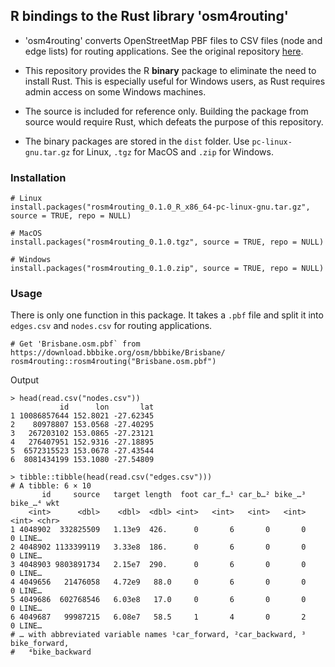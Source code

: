 ## R bindings to the Rust library 'osm4routing' 

- 'osm4routing' converts OpenStreetMap PBF files to CSV files (node and edge lists) for routing applications. See the original repository [here](https://github.com/Tristramg/osm4routing2). 

- This repository provides the R **binary** package to eliminate the need to install Rust. This is especially useful for Windows users, as Rust requires admin access on some Windows machines.

- The source is included for reference only. Building the package from source would require Rust, which defeats the purpose of this repository.

- The binary packages are stored in the `dist` folder. Use `pc-linux-gnu.tar.gz` for Linux, `.tgz` for MacOS and `.zip` for Windows. 


### Installation

```{r}
# Linux
install.packages("rosm4routing_0.1.0_R_x86_64-pc-linux-gnu.tar.gz", source = TRUE, repo = NULL)

# MacOS
install.packages("rosm4routing_0.1.0.tgz", source = TRUE, repo = NULL)

# Windows
install.packages("rosm4routing_0.1.0.zip", source = TRUE, repo = NULL)
```

### Usage

There is only one function in this package. It takes a `.pbf` file and split it into `edges.csv` and `nodes.csv` for routing applications.

```{r}
# Get 'Brisbane.osm.pbf` from https://download.bbbike.org/osm/bbbike/Brisbane/
rosm4routing::rosm4routing("Brisbane.osm.pbf")
```

Output

```{r}
> head(read.csv("nodes.csv"))
           id      lon       lat
1 10086857644 152.8021 -27.62345
2    80978807 153.0568 -27.40295
3   267203102 153.0865 -27.23121
4   276407951 152.9316 -27.18895
5  6572315523 153.0678 -27.43544
6  8081434199 153.1080 -27.54809

> tibble::tibble(head(read.csv("edges.csv")))
# A tibble: 6 × 10
       id     source   target length  foot car_f…¹ car_b…² bike_…³ bike_…⁴ wkt  
    <int>      <dbl>    <dbl>  <dbl> <int>   <int>   <int>   <int>   <int> <chr>
1 4048902  332825509   1.13e9  426.      0       6       0       0       0 LINE…
2 4048902 1133399119   3.33e8  186.      0       6       0       0       0 LINE…
3 4048903 9803891734   2.15e7  290.      0       6       0       0       0 LINE…
4 4049656   21476058   4.72e9   88.0     0       6       0       0       0 LINE…
5 4049686  602768546   6.03e8   17.0     0       6       0       0       0 LINE…
6 4049687   99987215   6.08e7   58.5     1       4       0       2       0 LINE…
# … with abbreviated variable names ¹​car_forward, ²​car_backward, ³​bike_forward,
#   ⁴​bike_backward

```



